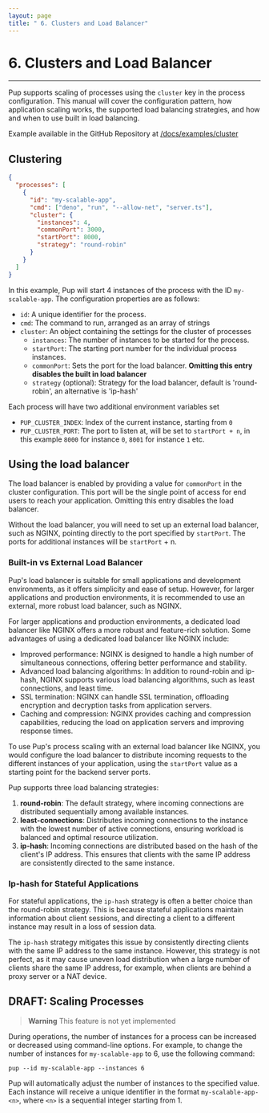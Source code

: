 ```yaml
---
layout: page
title: " 6. Clusters and Load Balancer"
---
```


# 6. Clusters and Load Balancer

---

Pup supports scaling of processes using the `cluster` key in the process configuration. This manual will cover the configuration pattern, how application scaling works, the supported load balancing
strategies, and how and when to use built in load balancing.

Example available in the GitHub Repository at [/docs/examples/cluster](https://github.com/Hexagon/pup/tree/main/docs/examples/cluster)

## Clustering

```json
{
  "processes": [
    {
      "id": "my-scalable-app",
      "cmd": ["deno", "run", "--allow-net", "server.ts"],
      "cluster": {
        "instances": 4,
        "commonPort": 3000,
        "startPort": 8000,
        "strategy": "round-robin"
      }
    }
  ]
}
```

In this example, Pup will start 4 instances of the process with the ID `my-scalable-app`. The configuration properties are as follows:

- `id`: A unique identifier for the process.
- `cmd`: The command to run, arranged as an array of strings
- `cluster`: An object containing the settings for the cluster of processes
  - `instances`: The number of instances to be started for the process.
  - `startPort`: The starting port number for the individual process instances.
  - `commonPort`: Sets the port for the load balancer. **Omitting this entry disables the built in load balancer**
  - `strategy` (optional): Strategy for the load balancer, default is 'round-robin', an alternative is 'ip-hash'

Each process will have two additional environment variables set

- `PUP_CLUSTER_INDEX`: Index of the current instance, starting from `0`
- `PUP_CLUSTER_PORT`: The port to listen at, will be set to `startPort + n`, in this example `8000` for instance `0`, `8001` for instance `1` etc.

## Using the load balancer

The load balancer is enabled by providing a value for `commonPort` in the cluster configuration. This port will be the single point of access for end users to reach your application. Omitting this
entry disables the load balancer.

Without the load balancer, you will need to set up an external load balancer, such as NGINX, pointing directly to the port specified by `startPort`. The ports for additional instances will be
`startPort` + n.

### Built-in vs External Load Balancer

Pup's load balancer is suitable for small applications and development environments, as it offers simplicity and ease of setup. However, for larger applications and production environments, it is
recommended to use an external, more robust load balancer, such as NGINX.

For larger applications and production environments, a dedicated load balancer like NGINX offers a more robust and feature-rich solution. Some advantages of using a dedicated load balancer like NGINX
include:

- Improved performance: NGINX is designed to handle a high number of simultaneous connections, offering better performance and stability.
- Advanced load balancing algorithms: In addition to round-robin and ip-hash, NGINX supports various load balancing algorithms, such as least connections, and least time.
- SSL termination: NGINX can handle SSL termination, offloading encryption and decryption tasks from application servers.
- Caching and compression: NGINX provides caching and compression capabilities, reducing the load on application servers and improving response times.

To use Pup's process scaling with an external load balancer like NGINX, you would configure the load balancer to distribute incoming requests to the different instances of your application, using the
`startPort` value as a starting point for the backend server ports.

Pup supports three load balancing strategies:

1. **round-robin**: The default strategy, where incoming connections are distributed sequentially among available instances.
2. **least-connections**: Distributes incoming connections to the instance with the lowest number of active connections, ensuring workload is balanced and optimal resource utilization.
3. **ip-hash**: Incoming connections are distributed based on the hash of the client's IP address. This ensures that clients with the same IP address are consistently directed to the same instance.

### Ip-hash for Stateful Applications

For stateful applications, the `ip-hash` strategy is often a better choice than the round-robin strategy. This is because stateful applications maintain information about client sessions, and
directing a client to a different instance may result in a loss of session data.

The `ip-hash` strategy mitigates this issue by consistently directing clients with the same IP address to the same instance. However, this strategy is not perfect, as it may cause uneven load
distribution when a large number of clients share the same IP address, for example, when clients are behind a proxy server or a NAT device.

## DRAFT: Scaling Processes

> **Warning** This feature is not yet implemented

During operations, the number of instances for a process can be increased or decreased using command-line options. For example, to change the number of instances for `my-scalable-app` to 6, use the
following command:

`pup --id my-scalable-app --instances 6`

Pup will automatically adjust the number of instances to the specified value. Each instance will receive a unique identifier in the format `my-scalable-app-<n>`, where `<n>` is a sequential integer
starting from 1.
